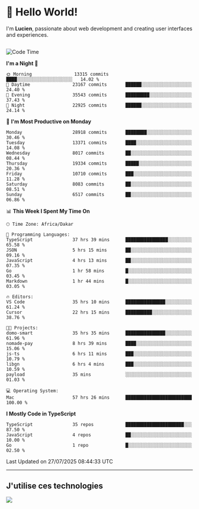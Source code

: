 # 👋 Hello World!

I'm **Lucien**, passionate about web development and creating user interfaces and experiences.

##

<!--START_SECTION:waka-->
![Code Time](http://img.shields.io/badge/Code%20Time-3%2C518%20hrs%2013%20mins-blue)

**I'm a Night 🦉** 

```text
🌞 Morning                13315 commits       ████░░░░░░░░░░░░░░░░░░░░░   14.02 % 
🌆 Daytime                23167 commits       ██████░░░░░░░░░░░░░░░░░░░   24.40 % 
🌃 Evening                35543 commits       █████████░░░░░░░░░░░░░░░░   37.43 % 
🌙 Night                  22925 commits       ██████░░░░░░░░░░░░░░░░░░░   24.14 % 
```
📅 **I'm Most Productive on Monday** 

```text
Monday                   28918 commits       ████████░░░░░░░░░░░░░░░░░   30.46 % 
Tuesday                  13371 commits       ████░░░░░░░░░░░░░░░░░░░░░   14.08 % 
Wednesday                8017 commits        ██░░░░░░░░░░░░░░░░░░░░░░░   08.44 % 
Thursday                 19334 commits       █████░░░░░░░░░░░░░░░░░░░░   20.36 % 
Friday                   10710 commits       ███░░░░░░░░░░░░░░░░░░░░░░   11.28 % 
Saturday                 8083 commits        ██░░░░░░░░░░░░░░░░░░░░░░░   08.51 % 
Sunday                   6517 commits        ██░░░░░░░░░░░░░░░░░░░░░░░   06.86 % 
```


📊 **This Week I Spent My Time On** 

```text
🕑︎ Time Zone: Africa/Dakar

💬 Programming Languages: 
TypeScript               37 hrs 39 mins      ████████████████░░░░░░░░░   65.58 % 
JSON                     5 hrs 15 mins       ██░░░░░░░░░░░░░░░░░░░░░░░   09.16 % 
JavaScript               4 hrs 13 mins       ██░░░░░░░░░░░░░░░░░░░░░░░   07.35 % 
Go                       1 hr 58 mins        █░░░░░░░░░░░░░░░░░░░░░░░░   03.45 % 
Markdown                 1 hr 44 mins        █░░░░░░░░░░░░░░░░░░░░░░░░   03.05 % 

🔥 Editors: 
VS Code                  35 hrs 10 mins      ███████████████░░░░░░░░░░   61.24 % 
Cursor                   22 hrs 15 mins      ██████████░░░░░░░░░░░░░░░   38.76 % 

🐱‍💻 Projects: 
domo-smart               35 hrs 35 mins      ███████████████░░░░░░░░░░   61.96 % 
nomade-pay               8 hrs 39 mins       ████░░░░░░░░░░░░░░░░░░░░░   15.06 % 
js-ts                    6 hrs 11 mins       ███░░░░░░░░░░░░░░░░░░░░░░   10.79 % 
libgn                    6 hrs 4 mins        ███░░░░░░░░░░░░░░░░░░░░░░   10.59 % 
payload                  35 mins             ░░░░░░░░░░░░░░░░░░░░░░░░░   01.03 % 

💻 Operating System: 
Mac                      57 hrs 26 mins      █████████████████████████   100.00 % 
```

**I Mostly Code in TypeScript** 

```text
TypeScript               35 repos            ██████████████████████░░░   87.50 % 
JavaScript               4 repos             ██░░░░░░░░░░░░░░░░░░░░░░░   10.00 % 
Go                       1 repo              █░░░░░░░░░░░░░░░░░░░░░░░░   02.50 % 
```




 Last Updated on 27/07/2025 08:44:33 UTC
<!--END_SECTION:waka-->
---

## J'utilise ces technologies

<p align="left">
  <a href="https://skillicons.dev">
    <img src="https://skillicons.dev/icons?i=ts,js,go,ruby,css,scss,tailwind,react,vite,nextjs,docker,figma,ableton" />
  </a>
</p>

